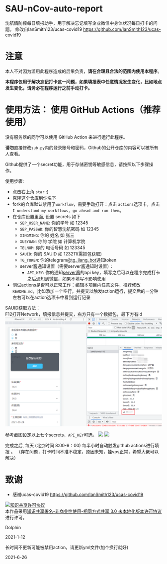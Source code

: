 # SAU-nCov-auto-report
沈航情防控每日填报助手，用于解决忘记填写企业微信中身体状况每日打卡的问题。
修改自IanSmith123/ucas-covid19 https://github.com/IanSmith123/ucas-covid19


# 注意
本人不对因为滥用此程序造成的后果负责，**请在合理且合法的范围内使用本程序**。

**本程序仅用于解决忘记打卡这一问题，如果填报表中任意情况发生变化，比如地点发生变化，请务必在程序运行之前手动打卡。**




# 使用方法： 使用 GitHub Actions（推荐使用）
没有服务器的同学可以使用 GitHub Action 来进行运行此程序。

**请勿**直接修改`sub.py`内的登录账号和密码，Github的公开仓库的内容可以被所有人查看。

Github提供了一个secret功能，用于存储密钥等敏感信息，请按照以下步骤操作。

使用步骤:
- 点击右上角 `star` :)
- 克隆这个仓库到你名下
- fork的仓库默认禁用了`workflow`，需要手动打开：点击 `actions`选项卡，点击`I understand my workflows, go ahead and run them`。
- 在仓库设置里面, 设置 secrets 如下
   - `SEP_USER_NAME`: 你的学号 如 12345
  - `SEP_PASSWD`: 你的智慧沈航密码 如 12345
  - `XINGMING`: 你的 姓名 如 张三
  - `XUEYUAN`: 你的 学院 如 计算机学院
  - `TELNUM`: 你的 电话号码 如 123345
  - `SAUID`: 你的 SAUID 如 123211(需抓包获取)
  - `TG_TOKEN`: 你的telegram[@tg_jiang_bot](https://t.me/tg_jiang_bot)通知token
  - server酱通知设置（需要server酱通知时设置）：
    - `API_KEY`: 你的通知[server酱](http://sc.ftqq.com/3.version)的api key，填写之后可以在程序完成打卡之后通知到微信，如果不填写不影响使用
- 测试actions是否可以正常工作：编辑本项目内任意文件，推荐修改`README.md`，比如添加一个空行，并提交以触发action运行，提交后的一分钟左右可以在action选项卡中看到运行记录

  
SAUID获取方法：   
F12打开Network，填报信息并提交，右方只有一个数据包，最下方有id
![](sauid.png)



参考截图设定以上七个secrets，`API_KEY`可选。
![](setting.png)
![](secrets.jpg)

完成之后, 每天  (北京时间 8:00-9：00) 每半小时自动触发github actions进行填报 。
（存在问题，打卡时间不准不稳定，原因未知，挂vps正常，希望大佬可以解决）


# 致谢
- 感谢ucas-covid19 https://github.com/IanSmith123/ucas-covid19


<a rel="license" href="http://creativecommons.org/licenses/by-nc-sa/3.0/"><img alt="知识共享许可协议" style="border-width:0" src="https://i.creativecommons.org/l/by-nc-sa/3.0/88x31.png" /></a><br />本作品采用<a rel="license" href="http://creativecommons.org/licenses/by-nc-sa/3.0/">知识共享署名-非商业性使用-相同方式共享 3.0 未本地化版本许可协议</a>进行许可。

Dolphin

2021-1-12



长时间不更新可能被禁用action，请更新yml文件(加个换行就好)

2021-6-26
